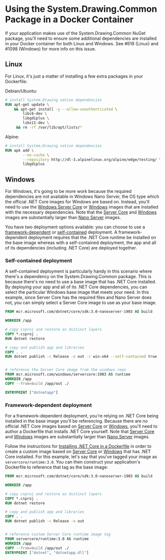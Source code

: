 # Using the System.Drawing.Common Package in a Docker Container

If your application makes use of the System.Drawing.Common NuGet package, you'll need to ensure some additional dependencies are installed in your Docker container for both Linux and Windows. See #618 (Linux) and #1098 (Windows) for more info on this issue.

## Linux

For Linux, it's just a matter of installing a few extra packages in your Dockerfile:

Debian/Ubuntu:

```Dockerfile
# install System.Drawing native dependencies
RUN apt-get update \
    && apt-get install -y --allow-unauthenticated \
        libc6-dev \
        libgdiplus \
        libx11-dev \
     && rm -rf /var/lib/apt/lists/*
```

Alpine:

```Dockerfile
# install System.Drawing native dependencies
RUN apk add \
        --no-cache \
        --repository http://dl-3.alpinelinux.org/alpine/edge/testing/ \
        libgdiplus
```

## Windows

For Windows, it's going to be more work because the required dependencies are not available in Windows Nano Server, the OS type which the official .NET Core images for Windows are based on. Instead, you'll need to use the [Windows Server Core](https://hub.docker.com/_/microsoft-windows-servercore) or [Windows](https://hub.docker.com/_/microsoft-windows) images that are installed with the necessary dependencies. Note that the [Server Core](https://hub.docker.com/_/microsoft-windows-servercore) and [Windows](https://hub.docker.com/_/microsoft-windows) images are substantially larger than [Nano Server](https://hub.docker.com/_/microsoft-windows-nanoserver) images.

You have two deployment options available: you can choose to use a [framework-dependent](https://docs.microsoft.com/dotnet/core/deploying/#framework-dependent-deployments-fdd) or [self-contained](https://docs.microsoft.com/dotnet/core/deploying/#self-contained-deployments-scd) deployment. A framework-dependent deployment requires that the .NET Core runtime be installed on the base image whereas with a self-contained deployment, the app and all of its dependencies (including .NET Core) are deployed together.

### Self-contained deployment

A self-contained deployment is particularly handy in this scenario where there's a dependency on the System.Drawing.Common package. This is because there's no need to use a base image that has .NET Core installed. By deploying your app and all of its .NET Core dependencies, you can select the particular Windows base image that meets your need. In this example, since  Server Core has the required files and Nano Server does not, you can simply select a Server Core image to use as your base image.

```Dockerfile
FROM mcr.microsoft.com/dotnet/core/sdk:3.0-nanoserver-1903 AS build

WORKDIR /app

# copy csproj and restore as distinct layers
COPY *.csproj .
RUN dotnet restore

# copy and publish app and libraries
COPY . .
RUN dotnet publish -c Release -o out -r win-x64 --self-contained true


# reference the Server Core image from the windows repo
FROM mcr.microsoft.com/windows/servercore:1903 AS runtime
WORKDIR /app
COPY --from=build /app/out ./

ENTRYPOINT ["dotnetapp"]
```

### Framework-dependent deployment

For a framework-dependent deployment, you're relying on .NET Core being installed in the base image you'll be referencing. Because there are no official .NET Core images based on [Server Core](https://hub.docker.com/_/microsoft-windows-servercore) or [Windows](https://hub.docker.com/_/microsoft-windows), you'll need to author a Dockerfile that installs .NET Core yourself. Note that [Server Core](https://hub.docker.com/_/microsoft-windows-servercore) and [Windows](https://hub.docker.com/_/microsoft-windows) images are substantially larger than [Nano Server](https://hub.docker.com/_/microsoft-windows-nanoserver) images.

Follow the instructions for [Installing .NET Core in a Dockerfile](installing-dotnet.md) in order to create a custom image based on [Server Core](https://hub.docker.com/_/microsoft-windows-servercore) or [Windows](https://hub.docker.com/_/microsoft-windows) that has .NET Core installed. For this example, let's say that you've tagged your image as `servercore/runtime:3.0`. You can then construct your application's Dockerfile to reference that tag as the base image:

```Dockerfile
FROM mcr.microsoft.com/dotnet/core/sdk:3.0-nanoserver-1903 AS build

WORKDIR /app

# copy csproj and restore as distinct layers
COPY *.csproj .
RUN dotnet restore

# copy and publish app and libraries
COPY . .
RUN dotnet publish -c Release -o out


# reference custom Server Core runtime image tag
FROM servercore/runtime:3.0 AS runtime
WORKDIR /app
COPY --from=build /app/out ./
ENTRYPOINT ["dotnet", "dotnetapp.dll"]
```
